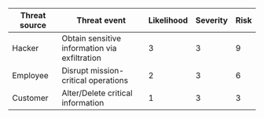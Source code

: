 | **Threat source** | **Threat event**                              | **Likelihood** | **Severity** | **Risk** | 
| ----------------- | --------------------------------------------- | -------------- | ------------ | -------- |
| Hacker            | Obtain sensitive information via exfiltration | 3              | 3            | 9        |
| Employee          | Disrupt mission-critical operations           | 2              | 3            | 6        |
| Customer          | Alter/Delete critical information             | 1              | 3            | 3        |


